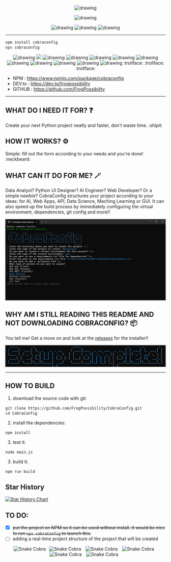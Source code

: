 <p align="center">
  <img src=".github/icon.ico" alt="drawing" width="200"/>
</p>
<p align="center">
  <img src="https://img.shields.io/badge/🐍_CobraConfig_🐍-white?style=plastic" alt="drawing" width="300"/>
</p>

<p align="center">
  <img src="https://img.shields.io/badge/the_python_tool-blue?style=plastic" alt="drawing" width="160"/>
  <img src="https://img.shields.io/badge/that_you-yellow?style=plastic" alt="drawing" width="100"/>
  <img src="https://img.shields.io/badge/can't_miss-green?style=plastic" alt="drawing" width="110"/>
</p>

__________
```
npm install cobraconfig
npx cobraconfig
```

<p align="center">
  <img src="https://img.shields.io/github/stars/FrogPossibility/CobraConfig" alt="drawing" width="70"/>
  <img src="https://img.shields.io/npm/d18m/cobraconfig?style=plastic&label=npm%20downloads" width="130"/>
  <img src="https://img.shields.io/github/downloads/FrogPossibility/CobraConfig/total?style=plastic&label=Installer%20downloads" alt="drawing" width="150"/>
  <img src="https://img.shields.io/github/search/FrogPossibility/CobraConfig/cobraconfig?style=plastic&label=searches" alt="drawing" width="80"/>
  <img src="https://img.shields.io/github/forks/FrogPossibility/CobraConfig" alt="drawing" width="70"/>
  <img src="https://img.shields.io/github/commit-activity/t/FrogPossibility/CobraConfig?style=plastic&color=red" alt="drawing" width="90"/>
  <img src="https://img.shields.io/github/release-date/FrogPossibility/CobraConfig?style=plastic" alt="drawing" width="155"/>
  <img src="https://img.shields.io/github/repo-size/FrogPossibility/CobraConfig?style=plastic" alt="drawing" width="120"/>
  <img src="https://img.shields.io/npm/unpacked-size/cobraconfig?style=plastic&label=npm%20size" alt="drawing" width="130"/>
  <img src="https://img.shields.io/github/watchers/FrogPossibility/CobraConfig" alt="drawing" width="90"/>
  <img src="https://img.shields.io/github/package-json/v/FrogPossibility/CobraConfig?style=plastic&color=red" alt="drawing" width="100"/>
  <img src="https://img.shields.io/badge/made_in-ITALY-green?style=plastic&logo=undertale" alt="drawing" width="120"/>
  :trollface: :trollface: :trollface:
</p>

- NPM : https://www.npmjs.com/package/cobraconfig
- DEV.to : https://dev.to/frogpossibility
- GITHUB : https://github.com/FrogPossibility

________________________

## WHAT DO I NEED IT FOR? ❓
Create your next Python project neatly and faster, don't waste time. :shipit:

## HOW IT WORKS? ⚙️
Simple: fill out the form according to your needs and you're done! :neckbeard:

## WHAT CAN IT DO FOR ME? 🪄
Data Analyst? Python UI Designer? AI Engineer? Web Developer? Or a simple newbie? CobraConfig structures your project according to your ideas: for AI, Web Apps, API, Data Science, Maching Learning or GUI. 
It can also speed up the build process by immediately configuring the virtual environment, dependencies, git config and more!!

![screenshot1](.github/screen1.png)

## WHY AM I STILL READING THIS README AND NOT DOWNLOADING COBRACONFIG? 📦
You tell me! Get a move on and look at the [releases](https://github.com/FrogPossibility/CobraConfig/releases/tag/v.1.2.1-x64) for the installer!!

![.github/screen3.png](.github/screen3.png)

________________________

## HOW TO BUILD
1. download the source code with git:
```
git clone https://github.com/FrogPossibility/CobraConfig.git
cd CobraConfig
```

2. install the dependencies:
```
npm install
```

3. test it:
```
node main.js
```

3. build it:
```
npm run build
```

## Star History

<a href="https://star-history.com/#FrogPossibility/CobraConfig&Date">
 <picture>
   <source media="(prefers-color-scheme: dark)" srcset="https://api.star-history.com/svg?repos=FrogPossibility/CobraConfig&type=Date&theme=dark" />
   <source media="(prefers-color-scheme: light)" srcset="https://api.star-history.com/svg?repos=FrogPossibility/CobraConfig&type=Date" />
   <img alt="Star History Chart" src="https://api.star-history.com/svg?repos=FrogPossibility/CobraConfig&type=Date" />
 </picture>
</a>

## TO DO:

- [X]  ~~put the project on NPM so it can be used without install. It would be nice to run `npx cobraConfig` to launch this.~~
- [ ] adding a real-time project structure of the project that will be created

<p align="center">
  <img src=".github/Snake-cobra.gif" width="100" height="100" alt="Snake Cobra" style="margin-right: 10px;"><img src=".github/Snake-cobra.gif" width="100" height="100" alt="Snake Cobra" style="margin-right: 10px;">
  <img src=".github/Snake-cobra.gif" width="100" height="100" alt="Snake Cobra" style="margin-right: 10px;">
  <img src=".github/Snake-cobra.gif" width="100" height="100" alt="Snake Cobra" style="margin-right: 10px;"><img src=".github/Snake-cobra.gif" width="100" height="100" alt="Snake Cobra" style="margin-right: 10px;">
  <img src=".github/Snake-cobra.gif" width="100" height="100" alt="Snake Cobra" style="margin-right: 10px;">
</p>



